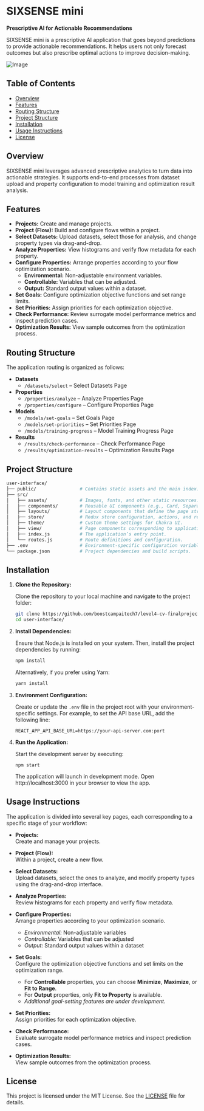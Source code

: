 # SIXSENSE mini

**Prescriptive AI for Actionable Recommendations**

SIXSENSE mini is a prescriptive AI application that goes beyond predictions to provide actionable recommendations. It helps users not only forecast outcomes but also prescribe optimal actions to improve decision-making.

![Image](https://github.com/user-attachments/assets/83cc44ec-0715-4a8b-81eb-9713e6113ca4)

## Table of Contents

- [Overview](#overview)
- [Features](#features)
- [Routing Structure](#routing-structure)
- [Project Structure](#project-structure)
- [Installation](#installation)
- [Usage Instructions](#usage-instructions)
- [License](#license)

## Overview

SIXSENSE mini leverages advanced prescriptive analytics to turn data into actionable strategies. It supports end-to-end processes from dataset upload and property configuration to model training and optimization result analysis.

## Features

- **Projects:** Create and manage projects.
- **Project (Flow):** Build and configure flows within a project.
- **Select Datasets:** Upload datasets, select those for analysis, and change property types via drag-and-drop.
- **Analyze Properties:** View histograms and verify flow metadata for each property.
- **Configure Properties:** Arrange properties according to your flow optimization scenario.
  - **Environmental:** Non-adjustable environment variables.
  - **Controllable:** Variables that can be adjusted.
  - **Output:** Standard output values within a dataset.
- **Set Goals:** Configure optimization objective functions and set range limits.
- **Set Priorities:** Assign priorities for each optimization objective.
- **Check Performance:** Review surrogate model performance metrics and inspect prediction cases.
- **Optimization Results:** View sample outcomes from the optimization process.

## Routing Structure

The application routing is organized as follows:

- **Datasets**
  - `/datasets/select` – Select Datasets Page
- **Properties**
  - `/properties/analyze` – Analyze Properties Page
  - `/properties/configure` – Configure Properties Page
- **Models**
  - `/models/set-goals` – Set Goals Page
  - `/models/set-priorities` – Set Priorities Page
  - `/models/training-progress` – Model Training Progress Page
- **Results**
  - `/results/check-performance` – Check Performance Page
  - `/results/optimization-results` – Optimization Results Page

## Project Structure

```bash
user-interface/
├── public/                # Contains static assets and the main index.html.
├── src/
│   ├── assets/            # Images, fonts, and other static resources.
│   ├── components/        # Reusable UI components (e.g., Card, Separator).
│   ├── layouts/           # Layout components that define the page structure.
│   ├── store/             # Redux store configuration, actions, and reducers.
│   ├── theme/             # Custom theme settings for Chakra UI.
│   ├── view/              # Page components corresponding to application routes.
│   ├── index.js           # The application’s entry point.
│   └── routes.js          # Route definitions and configuration.
├── .env                   # Environment-specific configuration variables.
└── package.json           # Project dependencies and build scripts.

```

## Installation

1. **Clone the Repository:**

    Clone the repository to your local machine and navigate to the project folder:
    
    ```bash
    git clone https://github.com/boostcampaitech7/level4-cv-finalproject-hackathon-cv-06-lv3.git
    cd user-interface/
    ```

2. **Install Dependencies:**

   Ensure that Node.js is installed on your system. Then, install the project dependencies by running:

   ```bash
   npm install
   ```

   Alternatively, if you prefer using Yarn:

   ```bash
   yarn install
   ```

3. **Environment Configuration:**

   Create or update the `.env` file in the project root with your environment-specific settings. For example, to set the API base URL, add the following line:

   ```env
   REACT_APP_API_BASE_URL=https://your-api-server.com:port
   ```

4. **Run the Application:**

   Start the development server by executing:

   ```
   npm start
   ```

   The application will launch in development mode. Open http://localhost:3000 in your browser to view the app.

## Usage Instructions

The application is divided into several key pages, each corresponding to a specific stage of your workflow:

- **Projects:**  
  Create and manage your projects.

- **Project (Flow):**  
  Within a project, create a new flow.

- **Select Datasets:**  
  Upload datasets, select the ones to analyze, and modify property types using the drag-and-drop interface.

- **Analyze Properties:**  
  Review histograms for each property and verify flow metadata.

- **Configure Properties:**  
  Arrange properties according to your optimization scenario.

  - _Environmental:_ Non-adjustable variables
  - _Controllable:_ Variables that can be adjusted
  - _Output:_ Standard output values within a dataset

- **Set Goals:**  
  Configure the optimization objective functions and set limits on the optimization range.

  - For **Controllable** properties, you can choose **Minimize**, **Maximize**, or **Fit to Range**.
  - For **Output** properties, only **Fit to Property** is available.
  - _Additional goal-setting features are under development._

- **Set Priorities:**  
  Assign priorities for each optimization objective.

- **Check Performance:**  
  Evaluate surrogate model performance metrics and inspect prediction cases.

- **Optimization Results:**  
  View sample outcomes from the optimization process.

## License

This project is licensed under the MIT License. See the [LICENSE](LICENSE.md) file for details.
